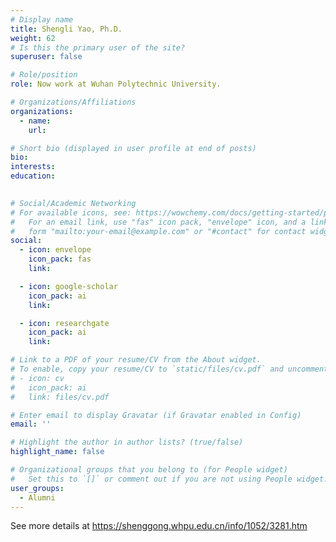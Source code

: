 ```yaml
---
# Display name
title: Shengli Yao, Ph.D.
weight: 62
# Is this the primary user of the site?
superuser: false

# Role/position
role: Now work at Wuhan Polytechnic University.

# Organizations/Affiliations
organizations:
  - name: 
    url: 

# Short bio (displayed in user profile at end of posts)
bio: 
interests:
education:
    

# Social/Academic Networking
# For available icons, see: https://wowchemy.com/docs/getting-started/page-builder/#icons
#   For an email link, use "fas" icon pack, "envelope" icon, and a link in the
#   form "mailto:your-email@example.com" or "#contact" for contact widget.
social:
  - icon: envelope
    icon_pack: fas
    link: 

  - icon: google-scholar
    icon_pack: ai
    link: 

  - icon: researchgate
    icon_pack: ai
    link: 

# Link to a PDF of your resume/CV from the About widget.
# To enable, copy your resume/CV to `static/files/cv.pdf` and uncomment the lines below.
# - icon: cv
#   icon_pack: ai
#   link: files/cv.pdf

# Enter email to display Gravatar (if Gravatar enabled in Config)
email: ''

# Highlight the author in author lists? (true/false)
highlight_name: false

# Organizational groups that you belong to (for People widget)
#   Set this to `[]` or comment out if you are not using People widget.
user_groups:
  - Alumni
---
```


See more details at https://shenggong.whpu.edu.cn/info/1052/3281.htm
